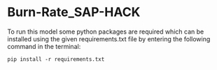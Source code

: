 # Burn-Rate_SAP-HACK

To run this model some python packages are required which can be installed using the given requirements.txt file by entering the following command in the terminal:

```
pip install -r requirements.txt
```
